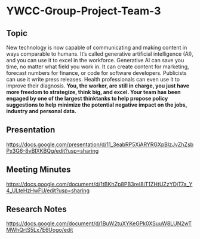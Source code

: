 # YWCC-Group-Project-Team-3

## Topic
New technology is now capable of communicating and making content in ways comparable to humans. It’s called generative artificial intelligence (AI), and you can use it to excel in the workforce. Generative AI can save you time, no matter what field you work in. It can create content for marketing, forecast numbers for finance, or code for software developers. Publicists can use it write press releases. Health professionals can even use it to improve their diagnosis. **You, the worker, are still in charge, you just have more freedom to strategize, think big, and excel. Your team has been engaged by one of the largest thinktanks to help propose policy suggestions to help minimize the potential negative impact on the jobs, industry and personal data.**

## Presentation
https://docs.google.com/presentation/d/11_3eabRP5XiARYRGXpBlzJvZhZsbPx3G6-8vBIXKBQg/edit?usp=sharing

## Meeting Minutes
https://docs.google.com/document/d/1tBKhZp8PB3reI8iT1ZHtUZzYDjT7a_Y4_ULteHzHwFU/edit?usp=sharing

## Research Notes
https://docs.google.com/document/d/1BuW2tuXYKeGPk0XSuuW8LUN2wTMWhQrtS5Lx7E6Uogo/edit
